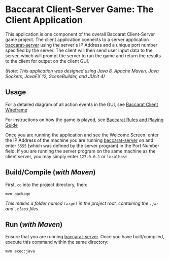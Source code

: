 # Baccarat Client-Server Game: The Client Application

This application is one component of the overall Baccarat Client-Server game project. The client application connects to a server application [baccarat-server](https://github.com/N19htw1n9/Baccarat-Server) using the server's IP Address and a unique port number specified by the server. The client will then send user input data to the server, which will prompt the server to run the game and return the results to the client for output on the client GUI.

_(Note: This application was designed using Java 8, Apache Maven, Java Sockets, JavaFX 12, SceneBuilder, and JUnit 4)_

## Usage

For a detailed diagram of all action events in the GUI, see [Baccarat Client Wireframe](https://github.com/N19htw1n9/Baccarat-Client/blob/main/BaccarantClientWireframe.pdf)

For instructions on how the game is played, see [Baccarat Rules and Playing Guide](https://github.com/N19htw1n9/Baccarat-Client/blob/main/BaccaratGuide.pdf)

Once you are running the application and see the Welcome Screen, enter the IP Address of the machine you are running [baccarat-server](https://github.com/N19htw1n9/Baccarat-Server) on and enter `5555` (which was defined by the server program) in the Port Number field. If you are running the server program on the same machine as the client server, you may simply enter `127.0.0.1` or `localhost`

## Build/Compile (_with Maven_)

First, `cd` into the project directory, then:

```
mvn package
```

_This makes a folder named `target` in the project root, containing the `.jar` and `.class` files._

## Run (_with Maven_)

Ensure that you are running [baccarat-server](https://github.com/N19htw1n9/Baccarat-Server). Once you have built/compiled, execute this command within the same directory:

```
mvn exec:java
```
